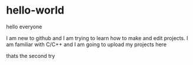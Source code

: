 # hello-world

hello everyone

I am new to github and I am trying to learn how to make and edit projects. I am familiar with C/C++ and I am going to upload my projects here

thats the second try
